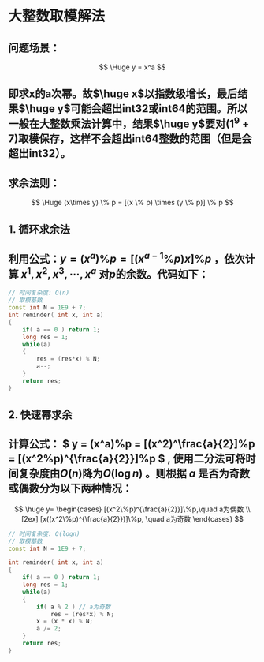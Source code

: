 # 大整数取模解法

## 问题场景：

$$
\Huge y = x^a
$$

## 即求x的a次幂。故$\huge x$以指数级增长，最后结果$\huge y$可能会超出int32或int64的范围。所以一般在大整数乘法计算中，结果$\huge y$要对($1^9+7$)取模保存，这样不会超出int64整数的范围（但是会超出int32）。

## 求余法则：

$$
\Huge (x\times y) \% p = [(x \% p) \times (y \% p)] \% p
$$



## 1. 循环求余法

## 利用公式：$y=(x^a)\%p = [(x^{a-1}\%p)x]\%p$ ，依次计算  $x^1, x^2, x^3, \cdots , x^a$  对$p$的余数。代码如下：

```c++
// 时间复杂度: O(n)
// 取模基数
const int N = 1E9 + 7;
int reminder( int x, int a)
{
    if( a == 0 ) return 1;
    long res = 1;
    while(a)
    {
        res = (res*x) % N;
        a--;
    }
    return res;
}


```

## 2. 快速幂求余

## 计算公式： $ y = (x^a)\%p = [(x^2)^\frac{a}{2}]\%p = [(x^2\%p)^{\frac{a}{2}}]\%p $ ,  使用二分法可将时间复杂度由$O(n)$降为$O(\log n)$ 。则根据 $a$ 是否为奇数或偶数分为以下两种情况：

$$
\huge
y=
\begin{cases}
[(x^2\%p)^{\frac{a}{2}}]\%p,\quad a为偶数 \\[2ex]
[x((x^2\%p)^{\frac{a}{2}})]\%p, \quad a为奇数
\end{cases}
$$

```c++
// 时间复杂度: O(logn)
// 取模基数
const int N = 1E9 + 7;

int reminder( int x, int a)
{
    if( a == 0 ) return 1;
    long res = 1;
    while(a)
    {
        if( a % 2 )	// a为奇数
        	res = (res*x) % N;
        x = (x * x) % N;
        a /= 2;
    }
    return res;
}


```

